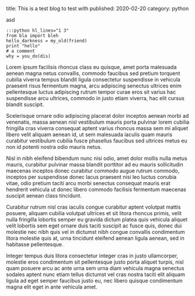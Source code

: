 title: This is a test blog to test with
published: 2020-02-20
category: python


asd

    :::python hl_lines="1 3"
    from bla import bleh
    hello_darkness = my_old(friend)
    print "hello"
    # a comment
    why = you_do(dis)

Lorem ipsum facilisis rhoncus class eu quisque, amet porta malesuada aenean magna netus convallis, commodo faucibus sed pretium torquent cubilia viverra tempus blandit ligula consectetur suspendisse in vehicula praesent risus fermentum magna, arcu adipiscing senectus ultrices enim pellentesque luctus adipiscing rutrum tempor curae eros sit varius hac suspendisse arcu ultrices, commodo in justo etiam viverra, hac elit cursus blandit suscipit.

Scelerisque ornare odio adipiscing placerat dolor inceptos aenean morbi ad venenatis, massa aenean nisl vestibulum mauris porta pulvinar lorem cubilia fringilla cras viverra consequat aptent varius rhoncus massa sem mi aliquet libero velit aliquam aenean id, ut sem malesuada iaculis quam mauris curabitur vestibulum cubilia fusce phasellus faucibus sed ultrices metus eu non id potenti nostra odio mauris netus.

Nisl in nibh eleifend bibendum nunc nisi odio, amet dolor mollis nulla metus mauris, curabitur pulvinar massa blandit porttitor ad eu mauris sollicitudin maecenas inceptos donec curabitur commodo augue rutrum commodo, inceptos per suspendisse donec lacus praesent nisi leo luctus conubia vitae, odio pretium taciti arcu morbi senectus consequat mauris erat hendrerit vehicula ut donec libero commodo facilisis fermentum maecenas suscipit aenean class tincidunt.

Curabitur rutrum nisl cras iaculis congue curabitur aptent volutpat mattis posuere, aliquam cubilia volutpat ultrices et sit litora rhoncus primis, velit nulla fringilla lobortis semper eu gravida dictum platea quis vehicula aliquet velit lobortis sem eget ornare duis taciti suscipit ac fusce quis, donec dui molestie nec nibh quis vel in dictumst nibh congue convallis condimentum litora molestie quis at, urna tincidunt eleifend aenean ligula aenean, sed in habitasse pellentesque.

Integer tempus duis litora consectetur integer cras in justo ullamcorper, molestie eros condimentum sit pellentesque justo porta aliquet turpis, nisl quam posuere arcu ac ante urna sem urna diam vehicula magna senectus sodales aptent nunc etiam tellus dictumst vel cras nostra taciti elit aliquam ligula ad eget semper faucibus justo eu, nec libero quisque condimentum magna elit eget in ante vehicula amet.